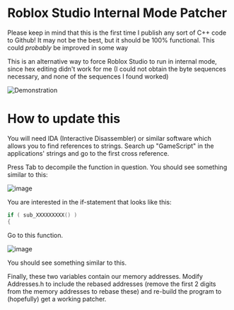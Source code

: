 # Roblox Studio Internal Mode Patcher
Please keep in mind that this is the first time I publish any sort of C++ code to Github!
It may not be the best, but it should be 100% functional. This could *probably* be improved in some way

This is an alternative way to force Roblox Studio to run in internal mode, since hex editing didn't work for me (I could not obtain the byte sequences necessary, and none of the sequences I found worked)

![Demonstration](https://github.com/the-wawa/StudioPatcher/assets/83979811/4140fde7-ec9e-4c17-923f-7899fac46a86)

# How to update this
You will need IDA (Interactive Disassembler) or similar software which allows you to find references to strings.
Search up "GameScript" in the applications' strings and go to the first cross reference.

Press Tab to decompile the function in question.
You should see something similar to this:

![image](https://github.com/the-wawa/StudioPatcher/assets/83979811/f4d53ebb-89b6-4808-8389-708687afbfed)

You are interested in the if-statement that looks like this:
```cpp
if ( sub_XXXXXXXXX() )
{
```

Go to this function.

![image](https://github.com/the-wawa/StudioPatcher/assets/83979811/d7814fed-bf55-475d-9832-05c84448d653)

You should see something similar to this.

Finally, these two variables contain our memory addresses.
Modify Addresses.h to include the rebased addresses (remove the first 2 digits from the memory addresses to rebase these) and re-build the program to (hopefully) get a working patcher.
